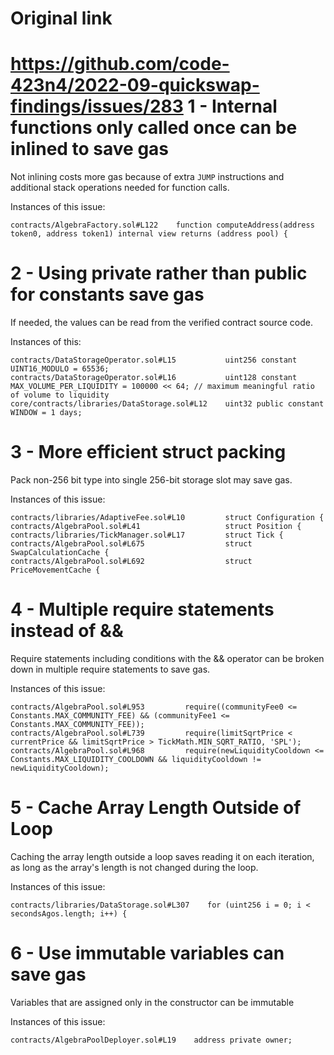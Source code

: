 # Original link
https://github.com/code-423n4/2022-09-quickswap-findings/issues/283
1 - Internal functions only called once can be inlined to save gas
==

Not inlining costs more gas because of extra ```JUMP``` instructions and additional stack operations needed for function calls.

Instances of this issue:

```
contracts/AlgebraFactory.sol#L122    function computeAddress(address token0, address token1) internal view returns (address pool) {
```

2 - Using private rather than public for constants save gas
==

If needed, the values can be read from the verified contract source code.

Instances of this:

```
contracts/DataStorageOperator.sol#L15           uint256 constant UINT16_MODULO = 65536;
contracts/DataStorageOperator.sol#L16           uint128 constant MAX_VOLUME_PER_LIQUIDITY = 100000 << 64; // maximum meaningful ratio of volume to liquidity
core/contracts/libraries/DataStorage.sol#L12    uint32 public constant WINDOW = 1 days;
```

3 - More efficient struct packing
==

Pack non-256 bit type into single 256-bit storage slot may save gas.

Instances of this issue:

```
contracts/libraries/AdaptiveFee.sol#L10         struct Configuration {
contracts/AlgebraPool.sol#L41                   struct Position {
contracts/libraries/TickManager.sol#L17         struct Tick {
contracts/AlgebraPool.sol#L675                  struct SwapCalculationCache {
contracts/AlgebraPool.sol#L692                  struct PriceMovementCache {
```

4 - Multiple require statements instead of &&
==

Require statements including conditions with the && operator can be broken down in multiple require statements to save gas.

Instances of this issue:

```
contracts/AlgebraPool.sol#L953         require((communityFee0 <= Constants.MAX_COMMUNITY_FEE) && (communityFee1 <= Constants.MAX_COMMUNITY_FEE));
contracts/AlgebraPool.sol#L739         require(limitSqrtPrice < currentPrice && limitSqrtPrice > TickMath.MIN_SQRT_RATIO, 'SPL');
contracts/AlgebraPool.sol#L968         require(newLiquidityCooldown <= Constants.MAX_LIQUIDITY_COOLDOWN && liquidityCooldown != newLiquidityCooldown);
```

5 - Cache Array Length Outside of Loop
==

Caching the array length outside a loop saves reading it on each iteration, as long as the array's length is not changed during the loop.

Instances of this issue:

```
contracts/libraries/DataStorage.sol#L307    for (uint256 i = 0; i < secondsAgos.length; i++) {
```

6 - Use immutable variables can save gas
==

Variables that are assigned only in the constructor can be immutable

Instances of this issue:

```
contracts/AlgebraPoolDeployer.sol#L19    address private owner;
```

